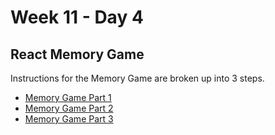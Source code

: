 # Week 11 - Day 4

## React Memory Game

Instructions for the Memory Game are broken up into 3 steps.

* [Memory Game Part 1](./MemoryGame/PART1.md)
* [Memory Game Part 2](./MemoryGame/PART2.md)
* [Memory Game Part 3](./MemoryGame/PART3.md)

